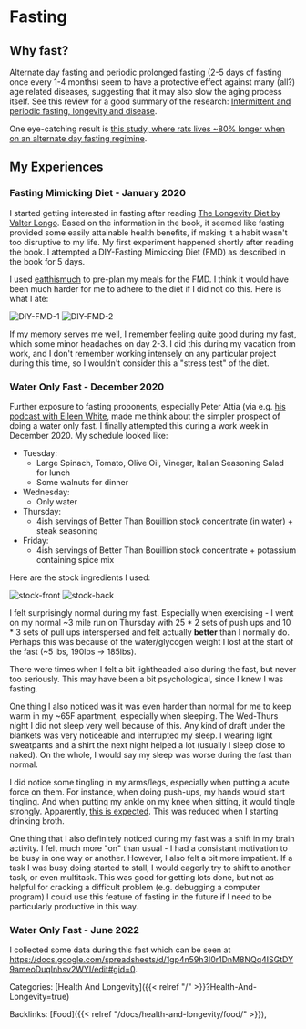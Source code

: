 # Fasting

## Why fast?

Alternate day fasting and periodic prolonged fasting (2-5 days of fasting once
every 1-4 months) seem to have a protective effect against many (all?) age
related diseases, suggesting that it may also slow the aging process itself.
See this review for a good summary of the research: [Intermittent and periodic
fasting, longevity and
disease](https://www.nature.com/articles/s43587-020-00013-3).

One eye-catching result is [this study, where rats lives ~80% longer when on an
alternate day fasting regimine](https://pubmed.ncbi.nlm.nih.gov/7117847/).

## My Experiences

### Fasting Mimicking Diet - January 2020

I started getting interested in fasting after reading [The Longevity Diet by
Valter Longo](https://www.valterlongo.com/the-longevity-diet/).  Based on the
information in the book, it seemed like fasting provided some easily attainable
health benefits, if making it a habit wasn't too disruptive to my life.  My
first experiment happened shortly after reading the book.  I attempted a
DIY-Fasting Mimicking Diet (FMD) as described in the book for 5 days.

I used [eatthismuch](https://www.eatthismuch.com/) to pre-plan my meals for the
FMD.  I think it would have been much harder for me to adhere to the diet if I
did not do this.  Here is what I ate:

![DIY-FMD-1](/docs/health-and-longevity/DIY-FMD-1.png)
![DIY-FMD-2](/docs/health-and-longevity/DIY-FMD-2.png)

If my memory serves me well, I remember feeling quite good during my fast,
which some minor headaches on day 2-3.  I did this during my vacation from
work, and I don't remember working intensely on any particular project during
this time, so I wouldn't consider this a "stress test" of the diet.


### Water Only Fast - December 2020

Further exposure to fasting proponents, especially Peter Attia (via e.g. [his
podcast with Eileen White](https://peterattiamd.com/eileenwhite/), made me
think about the simpler prospect of doing a water only fast.  I finally
attempted this during a work week in December 2020.  My schedule looked like:

 - Tuesday:
   - Large Spinach, Tomato, Olive Oil, Vinegar, Italian Seasoning Salad for lunch
   - Some walnuts for dinner
 - Wednesday:
   - Only water
 - Thursday:
   - 4ish servings of Better Than Bouillion stock concentrate (in water) +
     steak seasoning
 - Friday:
   - 4ish servings of Better Than Bouillion stock concentrate + potassium
     containing spice mix

Here are the stock ingredients I used:

![stock-front](/docs/health-and-longevity/stock-front.jpg)
![stock-back](/docs/health-and-longevity/stock-back.jpg)

I felt surprisingly normal during my fast.  Especially when exercising - I went
on my normal ~3 mile run on Thursday with 25 * 2 sets of push ups and 10 * 3
sets of pull ups interspersed and felt actually **better** than I normally do.
Perhaps this was because of the water/glycogen weight I lost at the start of
the fast (~5 lbs, 190lbs -> 185lbs).

There were times when I felt a bit lightheaded also during the fast, but never
too seriously.  This may have been a bit psychological, since I knew I was
fasting.

One thing I also noticed was it was even harder than normal for me to keep warm
in my ~65F apartment, especially when sleeping.  The Wed-Thurs night I did not
sleep very well because of this.  Any kind of draft under the blankets was very
noticeable and interrupted my sleep.  I wearing light sweatpants and a shirt
the next night helped a lot (usually I sleep close to naked).  On the whole, I
would say my sleep was worse during the fast than normal.

I did notice some tingling in my arms/legs, especially when putting a acute
force on them.  For instance, when doing push-ups, my hands would start
tingling.  And when putting my ankle on my knee when sitting, it would tingle
strongly.  Apparently, [this is
expected](https://www.theartofketo.com/tag/tingling-while-fasting/).  This was
reduced when I starting drinking broth.

One thing that I also definitely noticed during my fast was a shift in my
brain activity.  I felt much more "on" than usual - I had a consistant motivation
to be busy in one way or another.  However, I also felt a bit more impatient.
If a task I was busy doing started to stall, I would eagerly try to shift to
another task, or even multitask.  This was good for getting lots done, but not
as helpful for cracking a difficult problem (e.g. debugging a computer program)
I could use this feature of fasting in the future if I need to be particularly
productive in this way.

### Water Only Fast - June 2022

I collected some data during this fast which can be seen at
https://docs.google.com/spreadsheets/d/1gp4n59h3I0r1DnM8NQq4ISGtDY9ameoDuqInhsv2WYI/edit#gid=0.











Categories: [Health And Longevity]({{< relref "/" >}}?Health-And-Longevity=true)

Backlinks: [Food]({{< relref "/docs/health-and-longevity/food/" >}}), 
